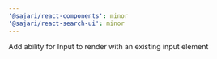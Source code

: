 ```yaml
---
'@sajari/react-components': minor
'@sajari/react-search-ui': minor
---
```


Add ability for Input to render with an existing input element
